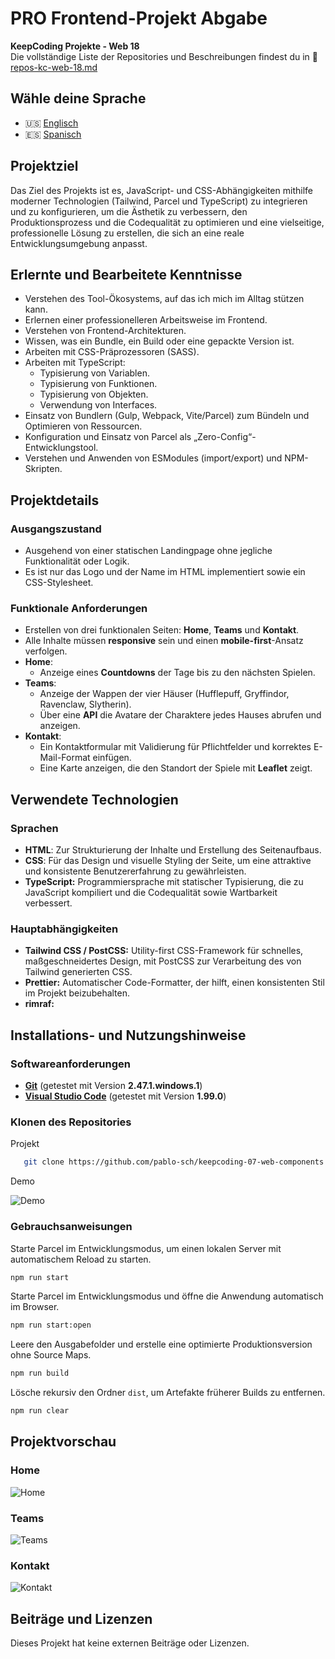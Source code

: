 # PRO Frontend-Projekt Abgabe

**KeepCoding Projekte - Web 18**  
Die vollständige Liste der Repositories und Beschreibungen findest du in 📁 [repos-kc-web-18.md](https://github.com/pablo-sch/pablo-sch/blob/main/docs/repos-kc-web-18.md)

## Wähle deine Sprache

- 🇺🇸 [Englisch](README.md)
- 🇪🇸 [Spanisch](README.es.md)

<!-- ------------------------------------------------------------------------------------------- -->

## Projektziel

Das Ziel des Projekts ist es, JavaScript- und CSS-Abhängigkeiten mithilfe moderner Technologien (Tailwind, Parcel und TypeScript) zu integrieren und zu konfigurieren, um die Ästhetik zu verbessern, den Produktionsprozess und die Codequalität zu optimieren und eine vielseitige, professionelle Lösung zu erstellen, die sich an eine reale Entwicklungsumgebung anpasst.

<!-- ------------------------------------------------------------------------------------------- -->

## Erlernte und Bearbeitete Kenntnisse

- Verstehen des Tool-Ökosystems, auf das ich mich im Alltag stützen kann.
- Erlernen einer professionelleren Arbeitsweise im Frontend.
- Verstehen von Frontend-Architekturen.
- Wissen, was ein Bundle, ein Build oder eine gepackte Version ist.
- Arbeiten mit CSS-Präprozessoren (SASS).
- Arbeiten mit TypeScript:
  - Typisierung von Variablen.
  - Typisierung von Funktionen.
  - Typisierung von Objekten.
  - Verwendung von Interfaces.
- Einsatz von Bundlern (Gulp, Webpack, Vite/Parcel) zum Bündeln und Optimieren von Ressourcen.
- Konfiguration und Einsatz von Parcel als „Zero-Config“-Entwicklungstool.
- Verstehen und Anwenden von ESModules (import/export) und NPM-Skripten.

<!-- ------------------------------------------------------------------------------------------- -->

## Projektdetails

### Ausgangszustand

- Ausgehend von einer statischen Landingpage ohne jegliche Funktionalität oder Logik.
- Es ist nur das Logo und der Name im HTML implementiert sowie ein CSS-Stylesheet.

### Funktionale Anforderungen

- Erstellen von drei funktionalen Seiten: **Home**, **Teams** und **Kontakt**.
- Alle Inhalte müssen **responsive** sein und einen **mobile-first**-Ansatz verfolgen.
- **Home**:
  - Anzeige eines **Countdowns** der Tage bis zu den nächsten Spielen.
- **Teams**:
  - Anzeige der Wappen der vier Häuser (Hufflepuff, Gryffindor, Ravenclaw, Slytherin).
  - Über eine **API** die Avatare der Charaktere jedes Hauses abrufen und anzeigen.
- **Kontakt**:
  - Ein Kontaktformular mit Validierung für Pflichtfelder und korrektes E-Mail-Format einfügen.
  - Eine Karte anzeigen, die den Standort der Spiele mit **Leaflet** zeigt.

<!-- ------------------------------------------------------------------------------------------- -->

## Verwendete Technologien

### Sprachen

- **HTML**: Zur Strukturierung der Inhalte und Erstellung des Seitenaufbaus.
- **CSS**: Für das Design und visuelle Styling der Seite, um eine attraktive und konsistente Benutzererfahrung zu gewährleisten.
- **TypeScript:** Programmiersprache mit statischer Typisierung, die zu JavaScript kompiliert und die Codequalität sowie Wartbarkeit verbessert.

### Hauptabhängigkeiten

- **Tailwind CSS / PostCSS:** Utility-first CSS-Framework für schnelles, maßgeschneidertes Design, mit PostCSS zur Verarbeitung des von Tailwind generierten CSS.
- **Prettier:** Automatischer Code-Formatter, der hilft, einen konsistenten Stil im Projekt beizubehalten.
- **rimraf:**

<!-- ------------------------------------------------------------------------------------------- -->

## Installations- und Nutzungshinweise

### Softwareanforderungen

- **[Git](https://git-scm.com/downloads)** (getestet mit Version **2.47.1.windows.1**)
- **[Visual Studio Code](https://code.visualstudio.com/)** (getestet mit Version **1.99.0**)

### Klonen des Repositories

Projekt

```bash
   git clone https://github.com/pablo-sch/keepcoding-07-web-components.git
```

Demo

![Demo](https://github.com/pablo-sch/pablo-sch/blob/main/etc/clone-tutorial.gif)

### Gebrauchsanweisungen

Starte Parcel im Entwicklungsmodus, um einen lokalen Server mit automatischem Reload zu starten.

```sh
npm run start
```

Starte Parcel im Entwicklungsmodus und öffne die Anwendung automatisch im Browser.

```sh
npm run start:open
```

Leere den Ausgabefolder und erstelle eine optimierte Produktionsversion ohne Source Maps.

```sh
npm run build
```

Lösche rekursiv den Ordner `dist`, um Artefakte früherer Builds zu entfernen.

```sh
npm run clear
```

<!-- ------------------------------------------------------------------------------------------- -->

## Projektvorschau

### Home

![Home](../etc/preview_images/main_page.png.png)

### Teams

![Teams](../etc/preview_images/teams_page.png.png)

### Kontakt

![Kontakt](../etc/preview_images/contact_page.png.png)

<!-- ------------------------------------------------------------------------------------------- -->

## Beiträge und Lizenzen

Dieses Projekt hat keine externen Beiträge oder Lizenzen.
